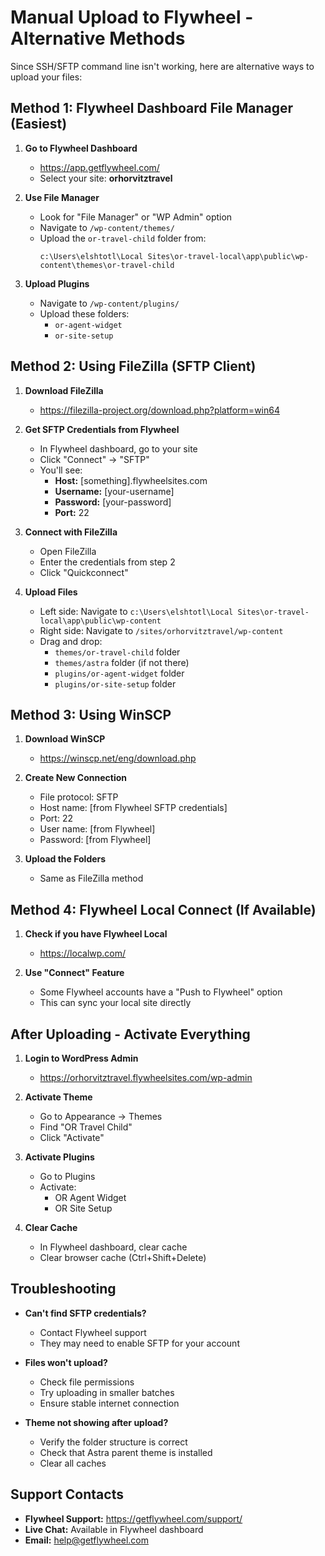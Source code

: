 # Manual Upload to Flywheel - Alternative Methods

Since SSH/SFTP command line isn't working, here are alternative ways to upload your files:

## Method 1: Flywheel Dashboard File Manager (Easiest)

1. **Go to Flywheel Dashboard**
   - https://app.getflywheel.com/
   - Select your site: **orhorvitztravel**

2. **Use File Manager**
   - Look for "File Manager" or "WP Admin" option
   - Navigate to `/wp-content/themes/`
   - Upload the `or-travel-child` folder from:
     ```
     c:\Users\elshtotl\Local Sites\or-travel-local\app\public\wp-content\themes\or-travel-child
     ```

3. **Upload Plugins**
   - Navigate to `/wp-content/plugins/`
   - Upload these folders:
     - `or-agent-widget`
     - `or-site-setup`

## Method 2: Using FileZilla (SFTP Client)

1. **Download FileZilla**
   - https://filezilla-project.org/download.php?platform=win64

2. **Get SFTP Credentials from Flywheel**
   - In Flywheel dashboard, go to your site
   - Click "Connect" → "SFTP"
   - You'll see:
     - **Host:** [something].flywheelsites.com
     - **Username:** [your-username]
     - **Password:** [your-password]
     - **Port:** 22

3. **Connect with FileZilla**
   - Open FileZilla
   - Enter the credentials from step 2
   - Click "Quickconnect"

4. **Upload Files**
   - Left side: Navigate to `c:\Users\elshtotl\Local Sites\or-travel-local\app\public\wp-content`
   - Right side: Navigate to `/sites/orhorvitztravel/wp-content`
   - Drag and drop:
     - `themes/or-travel-child` folder
     - `themes/astra` folder (if not there)
     - `plugins/or-agent-widget` folder
     - `plugins/or-site-setup` folder

## Method 3: Using WinSCP

1. **Download WinSCP**
   - https://winscp.net/eng/download.php

2. **Create New Connection**
   - File protocol: SFTP
   - Host name: [from Flywheel SFTP credentials]
   - Port: 22
   - User name: [from Flywheel]
   - Password: [from Flywheel]

3. **Upload the Folders**
   - Same as FileZilla method

## Method 4: Flywheel Local Connect (If Available)

1. **Check if you have Flywheel Local**
   - https://localwp.com/

2. **Use "Connect" Feature**
   - Some Flywheel accounts have a "Push to Flywheel" option
   - This can sync your local site directly

## After Uploading - Activate Everything

1. **Login to WordPress Admin**
   - https://orhorvitztravel.flywheelsites.com/wp-admin

2. **Activate Theme**
   - Go to Appearance → Themes
   - Find "OR Travel Child"
   - Click "Activate"

3. **Activate Plugins**
   - Go to Plugins
   - Activate:
     - OR Agent Widget
     - OR Site Setup

4. **Clear Cache**
   - In Flywheel dashboard, clear cache
   - Clear browser cache (Ctrl+Shift+Delete)

## Troubleshooting

- **Can't find SFTP credentials?** 
  - Contact Flywheel support
  - They may need to enable SFTP for your account

- **Files won't upload?**
  - Check file permissions
  - Try uploading in smaller batches
  - Ensure stable internet connection

- **Theme not showing after upload?**
  - Verify the folder structure is correct
  - Check that Astra parent theme is installed
  - Clear all caches

## Support Contacts

- **Flywheel Support:** https://getflywheel.com/support/
- **Live Chat:** Available in Flywheel dashboard
- **Email:** help@getflywheel.com
